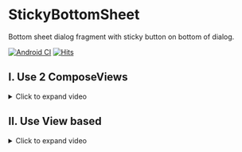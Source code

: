 # StickyBottomSheet

Bottom sheet dialog fragment with sticky button on bottom of dialog.

[![Android CI](https://github.com/hoc081098/StickyBottomSheet/actions/workflows/android.yml/badge.svg)](https://github.com/hoc081098/StickyBottomSheet/actions/workflows/android.yml)
[![Hits](https://hits.seeyoufarm.com/api/count/incr/badge.svg?url=https%3A%2F%2Fgithub.com%2Fhoc081098%2FStickyBottomSheet&count_bg=%2379C83D&title_bg=%23555555&icon=&icon_color=%23E7E7E7&title=hits&edge_flat=false)](https://hits.seeyoufarm.com)

## I. Use 2 ComposeViews

<details>
    <summary>Click to expand video</summary>

https://github.com/user-attachments/assets/9eb3371e-0520-4e5b-b212-63c62e55e4f7

</details>

## II. Use View based

<details>
    <summary>Click to expand video</summary>

https://github.com/user-attachments/assets/065ede9c-797e-4db4-af42-ab6c3a66d1b4

</details>
